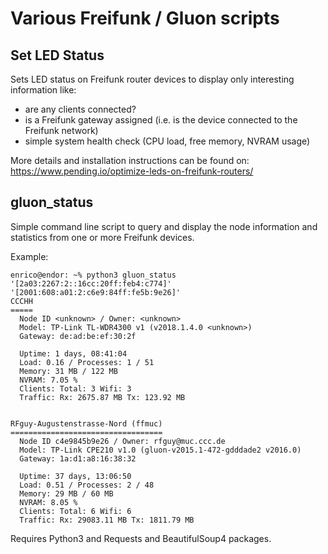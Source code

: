 # Various Freifunk / Gluon scripts


## Set LED Status

Sets LED status on Freifunk router devices to display
only interesting information like:

  - are any clients connected?
  - is a Freifunk gateway assigned (i.e. is the device connected to the Freifunk network)
  - simple system health check (CPU load, free memory, NVRAM usage)

More details and installation instructions can be found on:
https://www.pending.io/optimize-leds-on-freifunk-routers/


## gluon_status

Simple command line script to query and display the node information and statistics
from one or more Freifunk devices.

Example:
```
enrico@endor: ~% python3 gluon_status '[2a03:2267:2::16cc:20ff:feb4:c774]' '[2001:608:a01:2:c6e9:84ff:fe5b:9e26]'
CCCHH
=====
  Node ID <unknown> / Owner: <unknown>
  Model: TP-Link TL-WDR4300 v1 (v2018.1.4.0 <unknown>)
  Gateway: de:ad:be:ef:30:2f

  Uptime: 1 days, 08:41:04
  Load: 0.16 / Processes: 1 / 51
  Memory: 31 MB / 122 MB
  NVRAM: 7.05 %
  Clients: Total: 3 Wifi: 3
  Traffic: Rx: 2675.87 MB Tx: 123.92 MB


RFguy-Augustenstrasse-Nord (ffmuc)
==================================
  Node ID c4e9845b9e26 / Owner: rfguy@muc.ccc.de
  Model: TP-Link CPE210 v1.0 (gluon-v2015.1-472-gdddade2 v2016.0)
  Gateway: 1a:d1:a8:16:38:32

  Uptime: 37 days, 13:06:50
  Load: 0.51 / Processes: 2 / 48
  Memory: 29 MB / 60 MB
  NVRAM: 8.05 %
  Clients: Total: 6 Wifi: 6
  Traffic: Rx: 29083.11 MB Tx: 1811.79 MB
```

Requires Python3 and Requests and BeautifulSoup4 packages.
